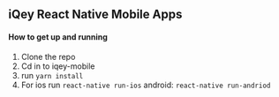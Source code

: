 ## iQey React Native Mobile Apps

#### How to get up and running

1. Clone the repo
2. Cd in to iqey-mobile
3. run `yarn install`
4. For ios run `react-native run-ios` android: `react-native run-andriod`
